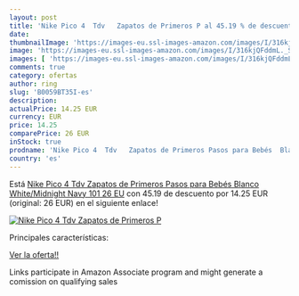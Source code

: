 ```yaml
---
layout: post
title: 'Nike Pico 4  Tdv   Zapatos de Primeros P al 45.19 % de descuento'
date: 
thumbnailImage: 'https://images-eu.ssl-images-amazon.com/images/I/316kjQFddmL._SL200_.jpg'
image: 'https://images-eu.ssl-images-amazon.com/images/I/316kjQFddmL._SL200_.jpg'
images: [ 'https://images-eu.ssl-images-amazon.com/images/I/316kjQFddmL._SL200_.jpg' ]
comments: true
category: ofertas
author: ring
slug: 'B0059BT35I-es'
description:
actualPrice: 14.25 EUR
currency: EUR
price: 14.25
comparePrice: 26 EUR
inStock: true
prodname: 'Nike Pico 4  Tdv   Zapatos de Primeros Pasos para Bebés  Blanco  White/Midnight Navy 101   26 EU'
country: 'es'
---
```


Está [Nike Pico 4  Tdv   Zapatos de Primeros Pasos para Bebés  Blanco  White/Midnight Navy 101   26 EU](https://www.amazon.es/dp/B0059BT35I/?tag=tolees-21) con 45.19 de descuento por 14.25 EUR (original: 26 EUR) en el siguiente enlace!

[![Nike Pico 4  Tdv   Zapatos de Primeros P](https://images-eu.ssl-images-amazon.com/images/I/316kjQFddmL._SL200_.jpg)](https://www.amazon.es/dp/B0059BT35I/?tag=tolees-21)

Principales características:


[Ver la oferta!!](https://www.amazon.es/dp/B0059BT35I/?tag=tolees-21)

Links participate in Amazon Associate program and might generate a comission on qualifying sales


